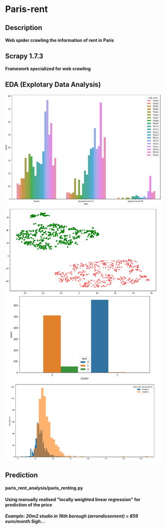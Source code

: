 # Paris-rent
## Description
#### Web spider crawling the information of rent in Paris
## Scrapy 1.7.3
#### Framework specialized for web crawling

## EDA (Explotary Data Analysis)
![Count tyoes of renting in each borough](https://github.com/BaiBlanc/Paris-rent/blob/master/img-folder/type_counts.png)
![image](https://github.com/BaiBlanc/Paris-rent/blob/master/img-folder/cluster_visualisation_scatter.png)
![image](https://github.com/BaiBlanc/Paris-rent/blob/master/img-folder/cluster_visualisation_hist.png)
![image](https://github.com/BaiBlanc/Paris-rent/blob/master/img-folder/cluster_visualisation_bar.png)

## Prediction
#### paris_rent_analysis/paris_renting.py
#### Using manually realised "locally weighted linear regression" for prediction of the price
##### Example: 20m2 studio in 16th borough (arrondissement) = 859 euro/month Sigh...
